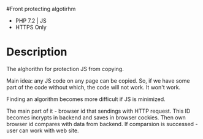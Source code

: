 #Front protecting algotirhm
- PHP 7.2 | JS
- HTTPS Only

# Description
The alghorithn for protection JS from copying.


Main idea: any JS code on any page can be copied. So, if we have some part of the code without which, the code will not work. It won't work.

Finding an algorithm becomes more difficult if JS is minimized.

The main part of it - browser id that sendings with HTTP request. This ID becomes incrypts in backend and saves in browser cockies. Then own browser id compares with data from backend. If comparsion is successed - user can work with web site.
